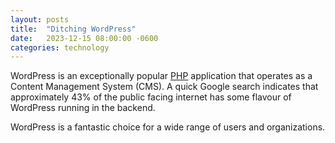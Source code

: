 ```yaml
---
layout: posts
title:  "Ditching WordPress"
date:   2023-12-15 08:00:00 -0600
categories: technology
---
```

WordPress is an exceptionally popular [PHP](https://www.php.net/) application that operates as a Content Management System (CMS). A quick Google search indicates that approximately 43% of the public facing internet has some flavour of WordPress running in the backend.

WordPress is a fantastic choice for a wide range of users and organizations.
